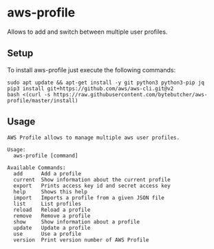 # aws-profile
Allows to add and switch between multiple user profiles.

## Setup

To install aws-profile just execute the following commands:
```
sudo apt update && apt-get install -y git python3 python3-pip jq
pip3 install git+https://github.com/aws/aws-cli.git@v2
bash <(curl -s https://raw.githubusercontent.com/bytebutcher/aws-profile/master/install)
```

## Usage

```
AWS Profile allows to manage multiple aws user profiles.

Usage:
  aws-profile [command]

Available Commands:
  add      Add a profile
  current  Show information about the current profile
  export   Prints access key id and secret access key
  help     Shows this help
  import   Imports a profile from a given JSON file
  list     List profiles
  reload   Reload a profile
  remove   Remove a profile
  show     Show information about a profile
  update   Update a profile
  use      Use a profile
  version  Print version number of AWS Profile


```

